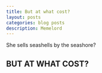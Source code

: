 ```yaml
---
title: But at what cost?
layout: posts
categories: blog posts
description: Memelord
---
```


She sells seashells by the seashore?

## BUT AT WHAT COST?
